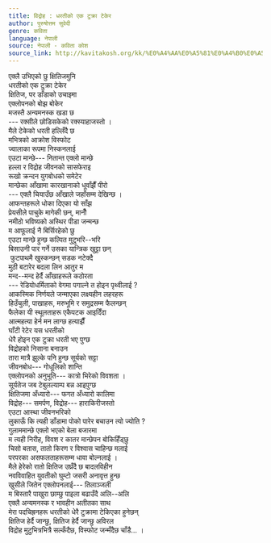 ```yaml
---
title: विद्रोह : धरतीको एक टुक्रा टेकेर
author: पुरुषोत्तम सुवेदी
genre: कविता
language: नेपाली
source: नेपाली - कविता कोश
source_link: http://kavitakosh.org/kk/%E0%A4%AA%E0%A5%81%E0%A4%B0%E0%A5%81%E0%A4%B7%E0%A5%8B%E0%A4%A4%E0%A5%8D%E0%A4%A4%E0%A4%AE_%E0%A4%B8%E0%A5%81%E0%A4%B5%E0%A5%87%E0%A4%A6%E0%A5%80
---
```


एक्लै उभिएको छु क्षितिजमुनि  
धरतीको एक टुक्रा टेकेर  
क्षितिज, पर डाँडाको उचाइमा  
एक्लोपनको बोझ बोकेर  
मजस्तै अन्यमनस्क खडा छ  
--- रक्सीले छोडिसकेको रक्स्याहाजस्तो ।  
मैले टेकेको धरती हल्लिँदै छ  
मभित्रको आक्रोश विस्फोट  
ज्वालाका रूपमा निस्कनलाई  
एउटा मान्छे--- नितान्त एक्लो मान्छे  
हल्ला र विद्रोह जीवनको सासफेराइ  
रूखो क्रन्दन युगबोधको समेटेर  
मान्छेका आँखामा कारखानाको धूवाँझैँ पीरो  
--- एक्लै चियाउँछ आँखाले जहाँसम्म देखिन्छ ।  
आफन्तहरूले धोका दिएका यो साँझ  
प्रेयसीले पाचुके मागेकी छन्, मानौँ  
नमीठो भविष्यको अस्थिर पीडा जन्मन्छ  
म आफूलाई नै बिर्सिरहेको छु  
एउटा मान्छे हुन्छ कल्पित मुटुभरि--भरि  
बिसाउनी पार गर्ने उसका यान्त्रिक खुट्टा छन्  
 फुटपाथमै खुस्कन्छन् सडक नटेक्दै  
मुठी बटारेर बदला लिन आतुर म  
मन्द--मन्द हेर्दै आँखाहरूले कठोरता  
--- रेडियोधर्मिताको वेगमा पगाल्ने त होइन पृथ्वीलाई ?  
आकस्मिक निर्णयले जन्माएका लक्ष्यहीन लहरहरू  
हिउँचुली, पाखाहरू, मरुभूमि र समुद्रसम्म फैलन्छन्  
फैलेका यी स्थूलताहरू एकैपटक आइदिँदा  
आत्महत्या हेर्न मन लाग्छ हत्याझैँ  
घाँटी रेटेर यस धरतीको  
धेरै होइन एक टुक्रा धरती भए पुग्छ  
विद्रोहको निसाना बनाउन  
तारा मात्रै झुल्के पनि हुन्छ सूर्यको सट्टा  
जीवनबोध--- गोधूलिको शान्ति  
एक्लोपनको अनुभूति--- कात्रो भिरेको विवशता ।  
सूर्यतेज जब टेबुलल्याम्प बन्न आइपुग्छ  
क्षितिजमा अँध्यारो--- फगत अँध्यारो कालिमा  
विद्रोह--- समर्पण, विद्रोह--- हाराकिरीजस्तो  
एउटा आस्था जीवनभरिको  
लुकाऊँ कि त्यही डाँडामा पोको पारेर बचाउन त्यो ज्योति ?  
गुलाममान्छे एक्लो भएको बेला बजारमा  
म त्यही निरीह, विवश र कातर मान्छेपन बोकिहिँड्छु  
चिसो बतास, तातो किरण र विश्वास चाहिन्छ मलाई  
परपरका असफलताहरूसम्म धावा बोल्नलाई ।  
मैले हेरेको रातो क्षितिज उघ्रँदै छ बादलविहीन  
नवविवाहित युवतीको घुम्टो जसरी अनावृत्त हुन्छ  
खुसीले जितेन एक्लोपनलाई--- तिलाञ्जली  
म बिस्तारै पाखुरा छाम्छु पाइला बढाउँदै अलि--अलि  
एक्लै अन्यमनस्क र भावहीन अतीतका साथ  
मेरा पदचिह्रनहरू धरतीको धेरै टुक्रामा टेकिएका हुनेछन्  
क्षितिज हेर्दै जान्छु, क्षितिज हेर्दै जान्छु अविरल  
विद्रोह मुटुभित्रभित्रै सल्कँदैछ, विस्फोट जन्मँदैछ चाँडै... ।
